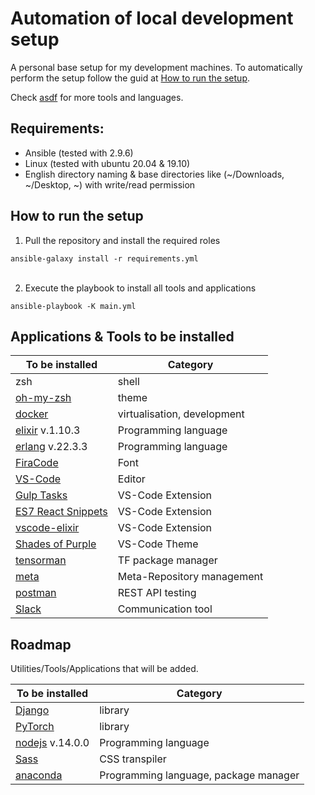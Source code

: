 
# Automation of local development setup
A personal base setup for my development machines. To automatically perform the setup follow the guid at [How to run the setup](#How-to-run-the-setup).

Check [asdf](https://github.com/asdf-vm/asdf-plugins) for more tools and languages.


## Requirements:
- Ansible (tested with 2.9.6)
- Linux (tested with ubuntu 20.04 & 19.10)
- English directory naming & base directories like (~/Downloads, ~/Desktop, ~) with write/read permission


<!-- ``
sudo ansible-pull https://github.com/ExLeonem/ansible_dev_machine
`` -->


## How to run the setup

1. Pull the repository and install the required roles

``
    ansible-galaxy install -r requirements.yml
``
<br/>
<br/>

2. Execute the playbook to install all tools and applications

``
ansible-playbook -K main.yml
``


## Applications & Tools to be installed


 | To be installed | Category 
 | ---             | ---    
 | zsh             | shell
 | [oh-my-zsh](https://ohmyz.sh/)       | theme
 | [docker](https://www.docker.com/)          | virtualisation, development
 | [elixir](https://elixir-lang.org/) v.1.10.3 | Programming language
 | [erlang](https://www.erlang.org/) v.22.3.3 | Programming language
 | [FiraCode](https://github.com/tonsky/FiraCode)        | Font
 | [VS-Code ](https://code.visualstudio.com/)        | Editor
 | [Gulp Tasks](https://marketplace.visualstudio.com/items?itemName=nickdodd79.gulptasks)       | VS-Code Extension
 | [ES7 React Snippets](https://marketplace.visualstudio.com/items?itemName=dsznajder.es7-react-js-snippets)      | VS-Code Extension
 | [vscode-elixir](https://marketplace.visualstudio.com/items?itemName=mjmcloug.vscode-elixir)      | VS-Code Extension
 | [Shades of Purple](https://marketplace.visualstudio.com/items?itemName=ahmadawais.shades-of-purple)           | VS-Code Theme
 | [tensorman](https://github.com/pop-os/tensorman) | TF package manager
 | [meta](https://github.com/mateodelnorte/meta) | Meta-Repository management
 | [postman](https://www.postman.com/) | REST API testing
 | [Slack](https://slack.com/intl/de-de/)| Communication tool



## Roadmap
Utilities/Tools/Applications that will be added.

| To be installed | Category 
| ---             | ---    
| [Django]() | library
| [PyTorch](https://pytorch.org/) | library
| [nodejs](https://nodejs.org/en/) v.14.0.0 | Programming language
| [Sass](https://sass-lang.com/) | CSS transpiler
| [anaconda](https://www.anaconda.com/) | Programming language, package manager

